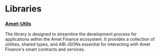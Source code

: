 # Libraries

### [**Amet-Utils**](https://www.npmjs.com/package/amet-utils?activeTab=readme)

The library is designed to streamline the development process for applications within the Amet Finance ecosystem. It provides a collection of utilities, shared types, and ABI JSONs essential for interacting with Amet Finance's smart contracts and services.

